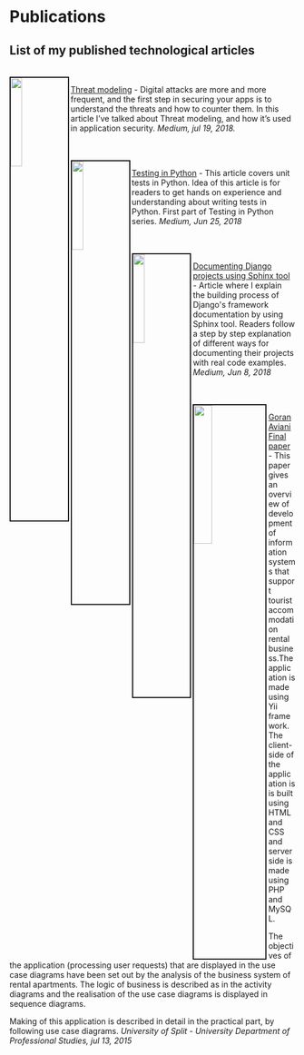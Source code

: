 # Publications



## List of my published technological articles



<br>


<img src="https://cdn-images-1.medium.com/max/800/1*ifhHAX50eGNx801vofFtPQ.jpeg" align="left" border="2" width="20%"/>

[Threat modeling](https://medium.com/@goranaviani/threat-modeling-317b375548da) - Digital attacks are more and more frequent, and the first step in securing your apps is to understand the threats and how to counter them. In this article I’ve talked about Threat modeling, and how it’s used in application security. _Medium, jul 19, 2018._


<br>
<br>
<img src="https://cdn-images-1.medium.com/max/1400/1*MQQFG3SfXfX6VkkmC3quiQ.jpeg" align="left" border="2" width="20%"/>

[Testing in Python](https://medium.com/@goranaviani/testing-in-python-c6b903eb247d) - This article covers unit tests in Python. Idea of this article is for readers to get hands on experience and understanding about writing tests in Python.
First part of Testing in Python series. _Medium, Jun 25, 2018_

<br>
<br>
<img src="https://cdn-images-1.medium.com/max/800/1*aBjEUaDShrMB9RFqbl_saQ.jpeg" align="left" border="2" width="20%"/>

[Documenting Django projects using Sphinx tool](https://medium.com/@goranaviani/sphinx-for-django-documentation-2454e924b3bc) - Article where I explain the building process of Django's framework documentation by using Sphinx tool. Readers follow a step by step explanation of different ways for documenting their projects  with real code examples. _Medium, Jun 8, 2018_

<br>
<br>

<img src="https://lh3.googleusercontent.com/rTkg3QJtR_0Clq5KZHUOXYyc_mdwHyxx4jZcgnobguYb9teZlvBVxrdSQ59coFsi44vBYcA5j5SrvmcmnIIdl9hbXR2mNfCwdXjgqrX0WtlE5xHu77VYrMvgRIGY8OMLg5YzKq9IUZu856rwesghuiomn5sYeRC2TaJI2Gy161An6vwFRXe4Vy9h3KcXEPPur8p7GAou-3C0wZnFPXrx1D39ltBRzmRyOG58GtenpHM5jltp6vhDt73MRUaLuQbhU76gZuOREuyn3cuE2bUlba-RCZ0ZRlexzp7x2hysyRfRx3IURbHFBGtrqfJ3yx_IJRMl0Cdogz3QwUYdCAVAy0Ko2TXsVB42r0ixwJe_PoRTFe8dQwkxaKUEUHzpjBCVfGDIZJJ5TR0L_d9mYiQoIPSppxfXFpMwZ0mqvp39gFGtTF9kfBkKQZkLRYA7AQsquKNPys6RjWmT87uCx32TfdSgDSdAbQq3NbtbrIEkEB-a4EYD1SQIMYOjksWrKp0bFjYPANLZs5-OsW_bAV2gaXL138pfsxUEt_NfzElm5m9JsWJLexLW9-gh7fRYVz0J3GHXLrS4IUDF8n-GS5UUqIg2_jEN9V_cM54jhIY=w658-h928-no" align="left" border="2" width="25%"/>

[Goran Aviani Final paper](https://www.mediafire.com/convkey/6579/hkqp8s06dh6laaq6g.jpg) - This paper gives an overview of development
 of information systems that support tourist accommodation rental business.The application is made using Yii framework. The client-side of the application is 
is built using HTML and CSS and server side is made using PHP and MySQL. 

The objectives of the application (processing user requests) that are displayed
in the use case diagrams have been set out by the analysis of the business system of rental apartments. The logic of business 
is described as in the activity diagrams and the realisation of the use case diagrams is displayed in sequence diagrams. 

Making of this application is described in detail in the practical part, by following use case diagrams. 
_University of Split - University Department of Professional Studies, jul 13, 2015_
